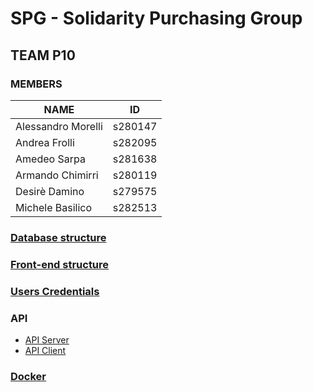 # SPG - Solidarity Purchasing Group

## TEAM P10

### MEMBERS


| NAME               | ID      |
| ------------------ | ------- |
| Alessandro Morelli | s280147 |
| Andrea Frolli      | s282095 |
| Amedeo Sarpa       | s281638 |
| Armando Chimirri   | s280119 |
| Desirè Damino      | s279575 |
| Michele Basilico   | s282513 |

### [Database structure](./Documentation/database_structure.md)

### [Front-end structure](./Documentation/front-end.md)

### [Users Credentials](./Documentation/users.md)

### API

- [API Server](./Documentation/api-server.md)
- [API Client](./Documentation/api-client.md)

### [Docker](./Documentation/Docker.md) 
